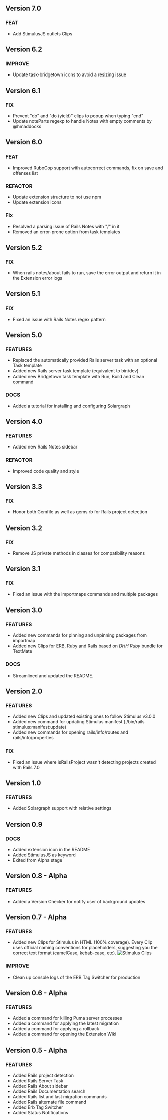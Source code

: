 ## Version 7.0

### FEAT

- Add StimulusJS outlets Clips

## Version 6.2

### IMPROVE

- Update task-bridgetown icons to avoid a resizing issue

## Version 6.1

### FIX

- Prevent "do" and "do (yield)" clips to popup when typing "end"
- Update noteParts regexp to handle Notes with empty comments by @hmaddocks

## Version 6.0

### FEAT

- Improved RuboCop support with autocorrect commands, fix on save and offenses list

### REFACTOR

- Update extension structure to not use npm
- Update extension icons

### Fix

- Resolved a parsing issue of Rails Notes with "/" in it
- Removed an error-prone option from task templates

## Version 5.2

### FIX

- When rails notes/about fails to run, save the error output and return it in the Extension error logs

## Version 5.1

### FIX

- Fixed an issue with Rails Notes regex pattern

## Version 5.0

### FEATURES

- Replaced the automatically provided Rails server task with an optional Task template
- Added new Rails server task template (equivalent to bin/dev)
- Added new Bridgetown task template with Run, Build and Clean command

### DOCS

- Added a tutorial for installing and configuring Solargraph

## Version 4.0

### FEATURES

- Added new Rails Notes sidebar

### REFACTOR

- Improved code quality and style

## Version 3.3

### FIX

- Honor both Gemfile as well as gems.rb for Rails project detection

## Version 3.2

### FIX

- Remove JS private methods in classes for compatibility reasons

## Version 3.1

### FIX

- Fixed an issue with the importmaps commands and multiple packages

## Version 3.0

### FEATURES

- Added new commands for pinning and unpinning packages from importmap
- Added new Clips for ERB, Ruby and Rails based on *DHH Ruby* bundle for TextMate

### DOCS

- Streamlined and updated the README.

## Version 2.0

### FEATURES

- Added new Clips and updated existing ones to follow Stimulus v3.0.0
- Added new command for updating Stimulus manifest (./bin/rails stimulus:manifest:update)
- Added new commands for opening rails/info/routes and rails/info/properties

### FIX

- Fixed an issue where isRailsProject wasn't detecting projects created with Rails 7.0

## Version 1.0

### FEATURES

- Added Solargraph support with relative settings

## Version 0.9

### DOCS

- Added extension icon in the README
- Added StimulusJS as keyword
- Exited from Alpha stage

## Version 0.8 - Alpha

### FEATURES

- Added a Version Checker for notify user of background updates

## Version 0.7 - Alpha

### FEATURES

- Added new Clips for Stimulus in HTML (100% coverage). Every Clip uses official naming conventions for placeholders, suggesting you the correct text format (camelCase, kebab-case, etc).
![Stimulus Clips](https://raw.githubusercontent.com/tommasongr/nova-rails/main/docs/images/stimulus-clips.png)

### IMPROVE

- Clean up console logs of the ERB Tag Switcher for production

## Version 0.6 - Alpha

### FEATURES

- Added a command for killing Puma server processes
- Added a command for applying the latest migration
- Added a command for applying a rollback
- Added a command for opening the Extension Wiki

## Version 0.5 - Alpha

### FEATURES

- Added Rails project detection
- Added Rails Server Task
- Added Rails About sidebar
- Added Rails Documentation search
- Added Rails list and last migration commands
- Added Rails alternate file command
- Added Erb Tag Switcher
- Added Status Notifications
